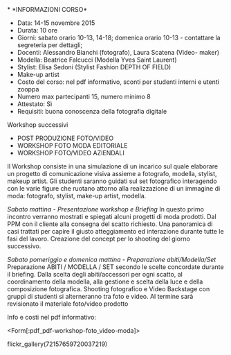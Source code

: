 <div id='aside'>
* *INFORMAZIONI CORSO*
&nbsp;

* Data: 14-15 novembre 2015
* Durata: 10 ore
* Giorni: sabato orario 10-13, 14-18; domenica orario 10-13 - contattare la segreteria per dettagli;
* Docenti: Alessandro Bianchi (fotografo), Laura Scatena (Video- maker)
* Modella: Beatrice Falcucci (Modella Yves Saint Laurent) 
* Stylist: Elisa Sedoni (Stylist Fashion DEPTH OF FIELD) 
* Make-up artist
* Costo del corso: nel pdf informativo, sconti per studenti interni e utenti zooppa
* Numero max partecipanti 15, numero minimo 8
* Attestato: Sì
* Requisiti: buona conoscenza della fotografia digitale 


Workshop successivi
* POST PRODUZIONE FOTO/VIDEO
* WORKSHOP FOTO MODA EDITORIALE
* WORKSHOP FOTO/VIDEO AZIENDALI
</div>

Il Workshop consiste in una simulazione di un incarico sul quale elaborare un progetto di comunicazione visiva assieme a fotografo, modella, stylist, makeup artist. Gli studenti saranno guidati sul set fotografico interagendo con le varie figure che ruotano attorno alla realizzazione di un immagine di moda: fotografo, stylist, make-up artist, modella.

*Sabato mattina - Presentazione workshop e Briefing*
In questo primo incontro verranno mostrati e spiegati alcuni progetti di moda prodotti.
Dal PPM con il cliente alla consegna del scatto richiesto. Una panoramica di casi trattati per capire il giusto atteggiamento ed interazione durante tutte le fasi del lavoro.
Creazione del concept per lo shooting del giorno successivo.

*Sabato pomeriggio e domenica mattina - Preparazione abiti/Modella/Set*
Preparazione ABITI / MODELLA / SET secondo le scelte concordate durante il briefing. Dalla scelta degli abiti/accessori per ogni scatto, al coordinamento della modella, alla gestione e scelta della luce e della composizione fotografica. Shooting fotografico e Video Backstage con gruppi di studenti si alterneranno tra foto e video. Al termine sarà revisionato il materiale foto/video prodotto


Info e costi nel pdf informativo:

<Form[:pdf_pdf-workshop-foto_video-moda]>

flickr_gallery(72157659720037219)